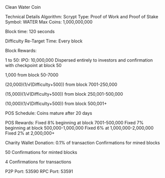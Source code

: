 Clean Water Coin

Technical Details
Algorithm: Scrypt
Type: Proof of Work and Proof of Stake
Symbol: WATER
Max Coins: 1,000,000,000

Block time: 120 seconds

Difficulty Re-Target Time: Every block


Block Rewards: 

1 to 50: IPO: 10,000,000 Dispersed entirely to investors and confirmation with checkpoint at block 50

1,000 from block 50-7000

(20,000)(1/√(Difficulty+500)) from block 7001-250,000

(15,000)(1/√(Difficulty+500)) from block 250,001-500,000

(10,000)(1/√(Difficulty+500)) from block 500,001+


POS Schedule: Coins mature after 20 days

POS Rewards: 	Fixed 8% beginning at block 7001-500,000 
				Fixed 7% beginning at block 500,000-1,000,000 
				Fixed 6% at 1,000,000-2,000,000 
				Fixed 2% at 2,000,000+



Charity Wallet Donation: 
				0.1% of transaction Confirmations for mined blocks
				

50 Confirmations for minted blocks

4 Confirmations for transactions


P2P Port: 53590 
RPC Port: 53591

